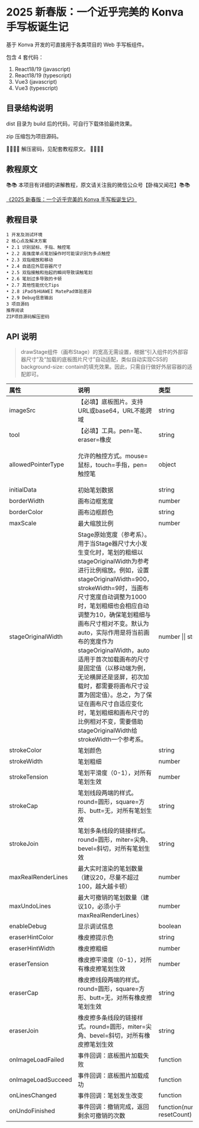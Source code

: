 # 2025 新春版：一个近乎完美的 Konva 手写板诞生记

基于 Konva 开发的可直接用于各类项目的 Web 手写板组件。

包含 4 套代码：

1. React18/19 (javascript)
2. React18/19 (typescript)
3. Vue3 (javascript)
4. Vue3 (typescript)

## 目录结构说明

dist 目录为 build 后的代码，可自行下载体验最终效果。

zip 压缩包为项目源码。

🔑🔑💖💖 解压密码，见配套教程原文。 💖💖🔑🔑

## 教程原文

📚📚 本项目有详细的讲解教程，原文请关注我的微信公众号【卧梅又闻花】📚📚

[《2025 新春版：一个近乎完美的 Konva 手写板诞生记》](https://mp.weixin.qq.com/s/2jVWohWr5vqXHrZhaM1nAQ)

## 教程目录

```
1 开发及测试环境
2 核心点及解决方案
• 2.1 识别鼠标、手指、触控笔
• 2.2 高强度单点笔划操作时可能误识别为多点触控
• 2.3 双指缩放和移动
• 2.4 自适应外层容器尺寸
• 2.5 双指接触和抬起的瞬间导致误触笔划
• 2.6 笔划过多导致的卡顿
• 2.7 其他性能优化Tips
• 2.8 iPad与HUAWEI MatePad体验差异
• 2.9 Debug信息输出
3 项目源码
推荐阅读
ZIP项目源码解压密码
```

## API 说明

> drawStage组件（画布Stage）的宽高无需设置，根据“引入组件的外部容器尺寸”及“加载的底板图片尺寸”自动适配，类似自动实现CSS的background-size: contain的填充效果。因此，只需自行做好外层容器的适配即可。

| 属性                 | 说明                                                                                                 | 类型                           | 默认值                                  |
| :----------------- | :---------------------------------------------------------------------------------------------------- | :--------------------------- | :-------------------------------------- |
| imageSrc           | 【必填】底板图片。支持URL或base64，URL不能跨域        | string                       |                                         |
| tool               | 【必填】工具。pen=笔、eraser=橡皮         | string           |            |
| allowedPointerType | 允许的触控方式。mouse=鼠标，touch=手指，pen=触控笔      | object       | { mouse: true, touch: true, pen: true } |
| initialData        | 初始笔划数据        | string                       | null                                    |
| borderWidth        | 画布边框宽度        | number                       | 1                                       |
| borderColor        | 画布边框颜色        | string                       | #000000                                 |
| maxScale           | 最大缩放比例        | number                       | 3                                       |
| stageOriginalWidth | Stage原始宽度（参考系）。用于当Stage器尺寸大小发生变化时，笔划的粗细以stageOriginalWidth为参考进行比例缩放。例如，设置stageOriginalWidth=900，strokeWidth=9时，当画布尺寸宽度自动调整为1000时，笔划粗细也会相应自动调整为10，确保笔划粗细与画布尺寸相对不变。默认为auto，实际作用是将当前画布的宽度作为stageOriginalWidth，auto适用于首次加载画布的尺寸是固定值（以移动端为例，无论横屏还是竖屏，初次加载时，都需要将画布尺寸设置为固定值）。总之，为了保证在画布尺寸自适应变化时，笔划粗细和画布尺寸的比例相对不变，需要借助stageOriginalWidth给strokeWidth一个参考系。 | number \|\| string           | auto                                    |
| strokeColor        | 笔划颜色           | string                       | #000000                                 |
| strokeWidth        | 笔划粗细           | number                       | 5                                       |
| strokeTension      | 笔划平滑度（0-1），对所有笔划生效            | number                        | 0.5                                     |
| strokeCap          | 笔划线段两端的样式。round=圆形，square=方形、butt=无，对所有笔划生效           | string                       | round                   |
| strokeJoin         | 笔划多条线段的链接样式。round=圆形，miter=尖角、bevel=斜切，对所有笔划生效      | string                       | round                    |
| maxRealRenderLines | 最大实时渲染的笔划数量（建议20，尽量不超过100，越大越卡顿）                     | number                       | 20                      |
| maxUndoLines       | 最大可撤销的笔划数量（建议10，必须小于maxRealRenderLines）                   | number                       | 10                       |
| enableDebug        | 显示调试信息                                                             | boolean                      | false                  |
| eraserHintColor    | 橡皮擦提示色                                                             | string                       | #b5f5ec                  |
| eraserHintWidth    | 橡皮擦粗细                                                              | number                       | 20                     |
| eraserTension      | 橡皮擦平滑度（0-1），对所有橡皮擦笔划生效                                     | number                       | 0.5                      |
| eraserCap          | 橡皮擦线段两端的样式。round=圆形，square=方形、butt=无，对所有橡皮擦笔划生效     | string                       | round                    |
| eraserJoin         | 橡皮擦多条线段的链接样式。round=圆形，miter=尖角、bevel=斜切，对所有橡皮擦笔划生效   | string                       | round                    |
| onImageLoadFailed  | 事件回调：底板图片加载失败                                                | function                     |         null           |
| onImageLoadSucceed | 事件回调：底板图片加载成功                                               | function                     |           null           |
| onLinesChanged     | 事件回调：笔划发生改变                                                  | function                     |          null             |
| onUndoFinished     | 事件回调：撤销完成，返回剩余可撤销的次数                                   | function(number: resetCount) |       null               |

